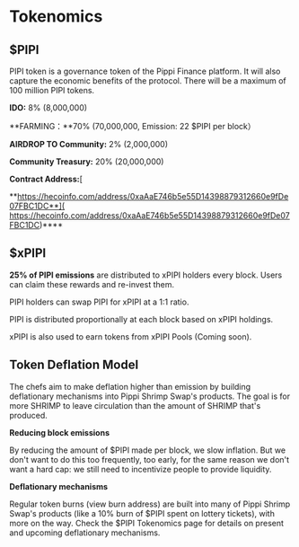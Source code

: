# Tokenomics

## **$PIPI**

PIPI token is a governance token of the Pippi Finance platform. It will also capture the economic benefits of the protocol. There will be a maximum of 100 million PIPI tokens.

**IDO:** 8% \(8,000,000\) 

**FARMING：**70% \(70,000,000, Emission: 22 $PIPI per block）

**AIRDROP TO Community:** 2% \(2,000,000\)

**Community Treasury:** 20% \(20,000,000\)

**Contract Address:**[  
**https://hecoinfo.com/address/0xaAaE746b5e55D14398879312660e9fDe07FBC1DC**](
https://hecoinfo.com/address/0xaAaE746b5e55D14398879312660e9fDe07FBC1DC)\*\*\*\*

## $xPIPI

**25% of PIPI emissions** are distributed to xPIPI holders every block. Users can claim these rewards and re-invest them.

PIPI holders can swap PIPI for xPIPI at a 1:1 ratio.

PIPI is distributed proportionally at each block based on xPIPI holdings.

xPIPI is also used to earn tokens from xPIPI Pools \(Coming soon\).

## **Token Deflation Model**

The chefs aim to make deflation higher than emission by building deflationary mechanisms into Pippi Shrimp Swap's products. The goal is for more SHRIMP to leave circulation than the amount of SHRIMP that's produced.

**Reducing block emissions**

By reducing the amount of $PIPI made per block, we slow inflation. But we don't want to do this too frequently, too early, for the same reason we don't want a hard cap: we still need to incentivize people to provide liquidity.

**Deflationary mechanisms**

Regular token burns \(view burn address\) are built into many of Pippi Shrimp Swap's products \(like a 10% burn of $PIPI spent on lottery tickets\), with more on the way. Check the $PIPI Tokenomics page for details on present and upcoming deflationary mechanisms.

